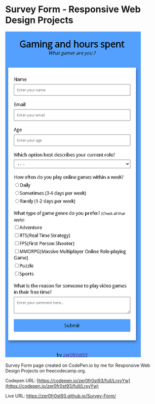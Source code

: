 # Survey Form - Responsive Web Design Projects

![](Preview.png)

Survey Form page created on CodePen.io by me for Responsive Web Design Projects on freecodecamp.org.

Codepen URL: [https://codepen.io/zer0fr0st93/full/LrxyYw](https://codepen.io/zer0fr0st93/full/LrxyYw)

Live URL: https://zer0fr0st93.github.io/Survey-Form/


